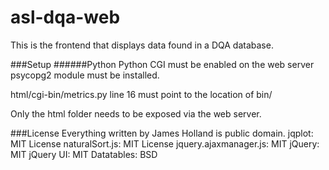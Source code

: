 # asl-dqa-web
This is the frontend that displays data found in a DQA database.

###Setup
######Python
Python CGI must be enabled on the web server
psycopg2 module must be installed.

html/cgi-bin/metrics.py line 16 must point to the location of bin/


Only the html folder needs to be exposed via the web server.

###License
Everything written by James Holland is public domain.
jqplot: MIT License
naturalSort.js: MIT License
jquery.ajaxmanager.js: MIT
jQuery: MIT
jQuery UI: MIT
Datatables: BSD
